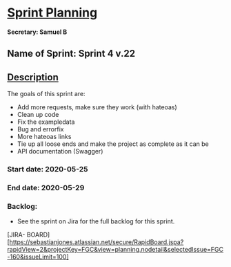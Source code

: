 # <u>Sprint Planning</u>

**Secretary: Samuel B**

## Name of Sprint: Sprint 4 v.22



## <u>Description</u>

The goals of this sprint are:

- Add more requests, make sure they work (with hateoas)
- Clean up code
- Fix the exampledata 
- Bug and errorfix
- More hateoas links
- Tie up all loose ends and make the project as complete as it can be
- API documentation (Swagger)

### Start date: 2020-05-25 

### End date: 2020-05-29

### Backlog:

- See the sprint on Jira for the full backlog for this sprint. 

[JIRA- BOARD][https://sebastianjones.atlassian.net/secure/RapidBoard.jspa?rapidView=2&projectKey=FGC&view=planning.nodetail&selectedIssue=FGC-160&issueLimit=100]